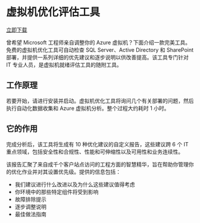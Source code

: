 <properties linkid="vm-optimization-assessment" urlDisplayName="虚拟机优化评估工具" pageTitle="虚拟机优化评估工具" metaKeywords="虚拟机优化评估工具" description="虚拟机优化评估工具" metaCanonical="" services="downloads" documentationCenter="downloads" title="虚拟机优化评估工具" authors="ACom" solutions="" manager="" editor="Haifeng Liu" />
<tags ms.service="downloads"
    ms.date="11/22/2014"
    wacn.date="04/11/2015"
    />

<div>
  <H1>虚拟机优化评估工具</H1>
  <p><A href="http://www.microsoft.com/en-us/download/details.aspx?id=43377">立即下载</A></p>
</div>
<div>
  <p>曾希望 Microsoft 工程师亲自调整你的 Azure 虚拟机？下面介绍一款完美工具。免费的虚拟机优化工具可自动检查 SQL Server、Active Directory 和 SharePoint 部署，并提供一系列详细的优先建议和逐步说明以供改善提高。该工具专门针对 IT 专业人员，是虚拟机就绪评估工具的随附工具。</p>
  <h2>工作原理</h2>
  <p>若要开始，请进行安装并启动。虚拟机优化工具将询问几个有关部署的问题，然后执行自动化数据收集和 Azure 虚拟机分析。整个过程大约耗时 1 小时。 </p>
  <h2>它的作用</h2>
  <p>完成分析后，该工具将生成有 10 种优化建议的自定义报告，这些建议跨 6 个 IT 重点领域，包括安全性和合规性、性能和可伸缩性以及可用性和业务连续性。</p>
  <p>该报告汇聚了来自成千个客户站点访问的工程方面的智慧精华，旨在帮助你管理你的优化作业并对其设置优先级。提供的信息包括：</p>
  <ul>
    <li>我们建议进行什么改进以及为什么这些建议值得考虑</li>
    <li>你环境中的那些特定组件将受到影响 </li>
    <li>故障排除提示</li>
    <li>逐步调整说明</li>
    <li>最佳做法指南</li>
  </UL>
</div>
